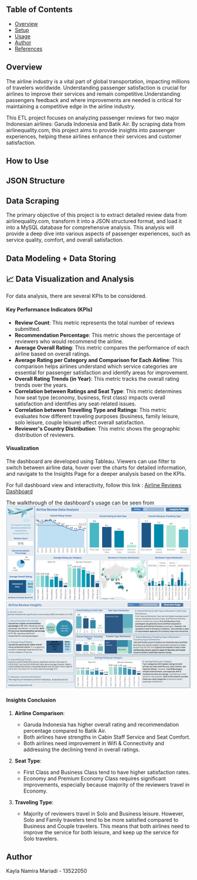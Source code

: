 ## Table of Contents

- [Overview](#overview)
- [Setup](#setup)
- [Usage](#usage)
- [Author](#author)
- [References](#references)

## Overview
The airline industry is a vital part of global transportation, impacting millions of travelers worldwide. Understanding passenger satisfaction is crucial for airlines to improve their services and remain competitive.Understanding passengers feedback and where improvements are needed is critical for maintaining a competitive edge in the airline industry.

This ETL project focuses on analyzing passenger reviews for two major Indonesian airlines: Garuda Indonesia and Batik Air. By scraping data from airlinequality.com, this project aims to provide insights into passenger experiences, helping these airlines enhance their services and customer satisfaction. 

## How to Use

## JSON Structure


## Data Scraping
The primary objective of this project is to extract detailed review data from airlinequality.com, transform it into a JSON structured format, and load it into a MySQL database for comprehensive analysis. This analysis will provide a deep dive into various aspects of passenger experiences, such as service quality, comfort, and overall satisfaction.

## Data Modeling + Data Storing

## 📈 Data Visualization and Analysis
For data analysis, there are several KPIs to be considered.
#### Key Performance Indicators (KPIs)
- **Review Count**: This metric represents the total number of reviews submitted.
- **Recommendation Percentage**: This metric shows the percentage of reviewers who would recommend the airline.
- **Average Overall Rating**: This metric compares the performance of each airline based on overall ratings.
- **Average Rating per Category and Comparison for Each Airline**: This comparison helps airlines understand which service categories are essential for passenger satisfaction and identify areas for improvement.
- **Overall Rating Trends (in Year)**: This metric tracks the overall rating trends over the years.
- **Correlation between Ratings and Seat Type**: This metric determines how seat type (economy, business, first class) impacts overall satisfaction and identifies any seat-related issues.
- **Correlation between Travelling Type and Ratings**: This metric evaluates how different traveling purposes (business, family leisure, solo leisure, couple leisure) affect overall satisfaction.
- **Reviewer's Country Distribution**: This metric shows the geographic distribution of reviewers.

#### Visualization
The dashboard are developed using Tableau. Viewers can use filter to switch between airline data, hover over the charts for detailed information, and navigate to the Insights Page for a deeper analysis based on the KPIs.

For full dashboard view and interactivity, follow this link : [Airline Reviews Dashboard](https://public.tableau.com/views/AirlineReviews_17217096557510/OverviewDashboard?:language=en-US&:sid=&:redirect=auth&:display_count=n&:origin=viz_share_link)

The walkthrough of the dashboard's usage can be seen from 
![Dashboard Overview Page](./Data%20Visualization/dashboard_overview.png)
![Dashboard Insight Page](./Data%20Visualization/dashboard_insight.png)

#### Insights Conclusion
1. **Airline Comparison**:
   - Garuda Indonesia has higher overall rating and recommendation percentage compared to Batik Air.
   - Both airlines have strengths in Cabin Staff Service and Seat Comfort.
   - Both airlines need improvement in Wifi & Connectivity and addressing the declining trend in overall ratings.

2. **Seat Type**:
   - First Class and Business Class tend to have higher satisfaction rates.
   - Economy and Premium Economy Class requires significant improvements, especially because majority of the reviewers travel in Economy.

4. **Traveling Type**:
   -  Majority of reviewers travel in Solo and Business leisure. However, Solo and Family travelers tend to be more satisfied compared to Business and Couple travelers. This means that both airlines need to improve the service for both leisure, and keep up the service for Solo travelers.

## Author

Kayla Namira Mariadi - 13522050
